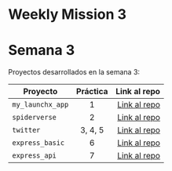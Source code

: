 # Weekly Mission 3
# Semana 3 

Proyectos desarrollados en la semana 3:

| Proyecto | Práctica | Link al repo |
| ------------- |:-------------:| -----:|
|`my_launchx_app`|1|[Link al repo](https://github.com/monseeligio/my_launchx_app.git)|
|`spiderverse`|2|[Link al repo](https://github.com/monseeligio/spiderverse.git)|
|`twitter`|3, 4, 5|[Link al repo](https://github.com/monseeligio/twitter.git )|
|`express_basic`|6|[Link al repo](https://github.com/monseeligio/express_basic.git)|
|`express_api`|7|[Link al repo]()|
